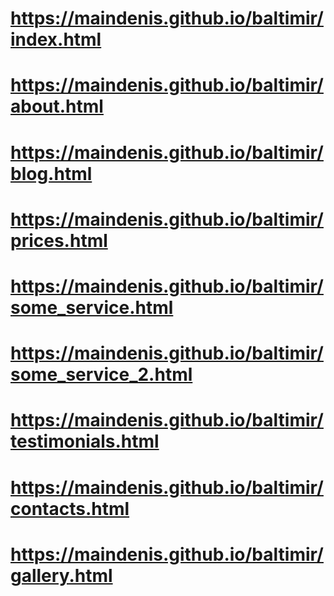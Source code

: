 # https://maindenis.github.io/baltimir/index.html
# https://maindenis.github.io/baltimir/about.html
# https://maindenis.github.io/baltimir/blog.html
# https://maindenis.github.io/baltimir/prices.html
# https://maindenis.github.io/baltimir/some_service.html
# https://maindenis.github.io/baltimir/some_service_2.html
# https://maindenis.github.io/baltimir/testimonials.html
# https://maindenis.github.io/baltimir/contacts.html
# https://maindenis.github.io/baltimir/gallery.html